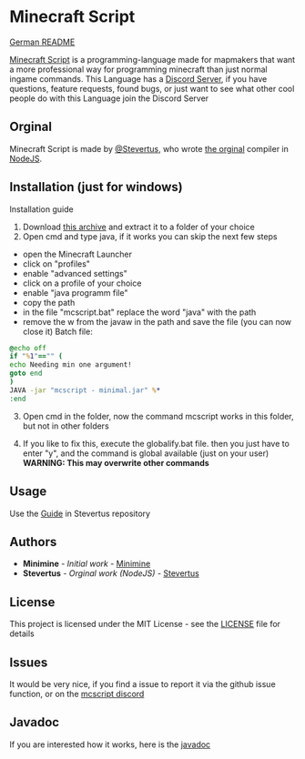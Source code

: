 # Minecraft Script

[German README](README-DE.md)

[Minecraft Script](https://github.com/MinimineLP/mcscript-java) is a programming-language made for mapmakers that want a more professional way for programming minecraft than just normal ingame commands. This Language has a [Discord Server](https://discordapp.com/invite/WvtCkyg), if you have questions, feature requests, found bugs, or just want to see what other cool people do with this Language join the  Discord Server

## Orginal
Minecraft Script is made by [@Stevertus](https://github.com/Stevertus), who wrote [the orginal](https://github.com/Stevertus/mcscript) compiler in [NodeJS](https://nodejs.org/en/).

## Installation (just for windows)
Installation guide
1. Download [this archive](https://github.com/MinimineLP/mcscript-java/raw/master/mcscript.zip) and extract it to a folder of your choice
2. Open cmd and type java, if it works you can skip the next few steps
  - open the Minecraft Launcher
  - click on "profiles"
  - enable "advanced settings"
  - click on a profile of your choice
  - enable "java programm file"
  - copy the path
  - in the file "mcscript.bat" replace the word "java" with the path
  - remove the w from the javaw in the path and save the file (you can now close it)
Batch file:
```bat
@echo off
if "%1"=="" (
echo Needing min one argument!
goto end
)
JAVA -jar "mcscript - minimal.jar" %*
:end
```
3. Open cmd in the folder, now the command mcscript works in this folder, but not in other folders

4. If you like to fix this, execute the globalify.bat file. then you just have to enter "y", and the command is global available (just on your user)<br>
**WARNING: This may overwrite other commands**

## Usage

Use the [Guide]( https://github.com/Stevertus/mcscript#cli-commands) in Stevertus repository

## Authors

* **Minimine** - *Initial work* - [Minimine](https://github.com/MinimineLP)
* **Stevertus** - *Orginal work (NodeJS)* - [Stevertus](https://github.com/Stevertus)

## License

This project is licensed under the MIT License - see the [LICENSE](LICENSE) file for details


## Issues

It would be very nice, if you find a issue to report it via the github issue function, or on the [mcscript discord](https://discordapp.com/invite/WvtCkyg)

## Javadoc

If you are interested how it works, here is the [javadoc](javadoc/index.html)
